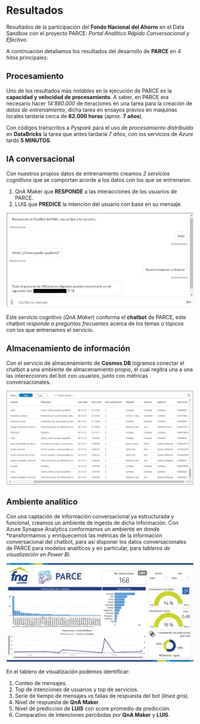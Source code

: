 # Resultados
Resultados de la participación del **Fondo Nacional del Ahorro** en el Data Sandbox con el proyecto PARCE: *Portal Analítico Rápido Conversacional y Efectivo*.

A continuación detallamos los resultados del desarrollo de **PARCE** en *4 hitos* principales: 

## Procesamiento
Uno de los resultados más *notables* en la ejecución de PARCE es la **capacidad y velocidad de procesamiento**. A saber, en PARCE era necesario hacer *14'880.000* de iteraciones en una tarea para la creación de *datos de entrenamiento*, dicha tarea en ensayos previos en maquinas locales tardaría cerca de **62.000 horas** (aprox. **7 años**).  

Con códigos transcritos a *Pyspark* para el uso de *procesamiento distribuido* en **DataBricks** la tarea que antes tardaría *7 años*, con los servicios de *Azure* tardó **5 MINUTOS**.

## IA conversacional
Con nuestros propios datos de entrenamiento creamos *2 servicios cognitivos* que se comportan acorde a los datos con los que se entrenaron. 

1. QnA Maker que **RESPONDE** a las interacciones de los usuarios de PARCE. 
2. LUIS que **PREDICE** la intención del usuario con base en su mensaje.

<p align="center">
  <img src="/04_Resultados/Chatbot.JPG" />
</p>

Este servicio cognitivo (*QnA Maker*) conforma el **chatbot** de PARCE, este chatbot *responde a preguntas frecuentes* acerca de los temas o tópicos con los que entrenamos el servicio.

## Almacenamiento de información
Con el servicio de almacenamiento de **Cosmos DB** logramos conectar el chatbot a una ambiente de almacenamiento propio, el cual regitra una a una las interecciones del bot con usuarios, junto con métricas conversacionales.

<p align="center">
  <img src="/04_Resultados/Storage.JPG" />
</p>

## Ambiente analítico
Con una captación de información conversacional ya estructurada y funcional, creamos un ambiente de ingesta de dicha información. Con Azure Synapse Analytics conformamos un ambiente en donde *transformamos y enriquecemos las métricas de la información conversacional del chatbot, para así disponer los datos conversacionales de PARCE para modelos
analíticos y en particular, para *tableros de visualización en Power BI*.

<p align="center">
  <img src="/04_Resultados/Tablero.JPG" />
</p>

En el tablero de visualización podemos identificar:

1. Conteo de mensajes.
2. Top de intenciones de usuarios y top de servicios.
3. Serie de tiempo de mensajes vs fallas de respuesta del bot (*línea gris*).
4. Nivel de respuesta de **QnA Maker**.
5. Nivel de predicción de **LUIS** con score promedio de predicción.
6. Comparativo de intenciones percibidas por **QnA Maker** y **LUIS**. 
